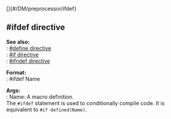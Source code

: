 []{#/DM/preprocessor/ifdef}    
## #ifdef directive    
**See also:**    
:   [#define directive](ref/DM/preprocessor/define)    
:   [#if directive](ref/DM/preprocessor/if)    
:   [#ifndef directive](ref/DM/preprocessor/ifndef)    
<!-- -->    
**Format:**    
:   #ifdef Name    
<!-- -->    
**Args:**    
:   Name: A macro definition.    
The `#ifdef` statement is used to conditionally compile code. It is    
equivalent to `#if defined(Name)`.  